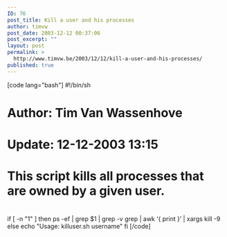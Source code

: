 ```yaml
---
ID: 76
post_title: Kill a user and his processes
author: timvw
post_date: 2003-12-12 00:37:06
post_excerpt: ""
layout: post
permalink: >
  http://www.timvw.be/2003/12/12/kill-a-user-and-his-processes/
published: true
---
```

[code lang="bash"]
#!/bin/sh
#
# Author: Tim Van Wassenhove
# Update: 12-12-2003 13:15
#
# This script kills all processes that are owned by a given user.
#

if [ -n &quot;1&quot; ]
then
        ps -ef | grep $1 | grep -v grep | awk ‘{ print }’ | xargs kill -9
else
        echo &quot;Usage: killuser.sh username&quot;
fi
[/code]